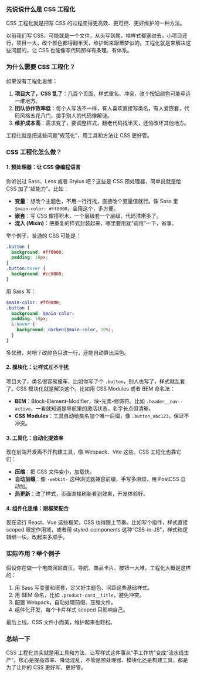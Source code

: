 ### 先说说什么是 CSS 工程化
CSS 工程化就是把写 CSS 的过程变得更高效、更可控、更好维护的一种方法。

以前我们写 CSS，可能就是一个文件，从头写到尾，啥样式都塞进去，小项目还行，项目一大，改个颜色都得翻半天，维护起来跟噩梦似的。工程化就是来解决这些问题的，让 CSS 也能像写代码那样有条理、有体系。



### 为什么需要 CSS 工程化？
如果没有工程化思维：

1. **项目大了，CSS 乱了**：几百个页面，样式重名、冲突，改个按钮颜色可能牵连一堆地方。
2. **团队协作效率低**：每个人写法不一样，有人喜欢直接写类名，有人爱嵌套，代码风格五花八门，接手别人的代码像解谜。
3. **维护成本高**：需求变了，要调整样式，翻老代码找半天，还怕改坏其他地方。

工程化就是把这些问题“规范化”，用工具和方法让 CSS 更好管。



### CSS 工程化怎么做？
#### 1. 预处理器：让 CSS 像编程语言
你听说过 Sass、Less 或者 Stylus 吧？这些是 CSS 预处理器，简单说就是给 CSS 加了“超能力”。比如：
- **变量**：想改个主题色，不用一行行找，直接改个变量值就行。像 Sass 里 `$main-color: #ff0000`，全用这个，多方便。
- **嵌套**：写 CSS 像搭积木，一个层级套一个层级，代码清晰多了。
- **混入 (Mixin)**：把重复的样式封装起来，哪里要用就“调用”一下，省事。

举个例子，普通的 CSS 可能是：
```css
.button {
  background: #ff0000;
  padding: 10px;
}
.button:hover {
  background: #cc0000;
}
```
用 Sass 写：
```scss
$main-color: #ff0000;
.button {
  background: $main-color;
  padding: 10px;
  &:hover {
    background: darken($main-color, 10%);
  }
}
```
多优雅，对吧？改颜色只改一行，还能自动算出深色。

#### 2. 模块化：让样式互不干扰
项目大了，类名很容易撞车，比如你写了个 `.button`，别人也写了，样式就乱套了。CSS 模块化就是解决这个。比如用 CSS Modules 或者 BEM 命名法：
- **BEM**：Block-Element-Modifier，块-元素-修饰符。比如 `.header__nav--active`，一看就知道是导航里的激活状态，名字长点但清晰。
- **CSS Modules**：工具自动给类名加个唯一后缀，像 `.button_abc123`，保证不冲突。

#### 3. 工具化：自动化提效率
现在前端开发离不开构建工具，像 Webpack、Vite 这些。CSS 工程化也靠它们：
- **压缩**：把 CSS 文件变小，加载快。
- **自动前缀**：像 `-webkit-` 这种浏览器兼容前缀，手写多麻烦，用 PostCSS 自动加。
- **热更新**：改了样式，页面直接刷新看到效果，开发体验好。

#### 4. 组件化思维：跟框架配合
现在流行 React、Vue 这些框架，CSS 也得跟上节奏。比如写个组件，样式直接 scoped 限定作用域，或者用 styled-components 这种“CSS-in-JS”，样式和逻辑绑一块，改起来多顺手。



### 实际咋用？举个例子

假设你在做一个电商网站首页，导航、商品卡片、按钮一大堆。工程化大概是这样的：
1. 用 Sass 写变量和嵌套，定义好主题色、间距这些基础样式。
2. 用 BEM 命名，比如 `.product-card__title`，避免冲突。
3. 配置 Webpack，自动处理前缀、压缩文件。
4. 组件化开发，每个卡片样式 scoped 只影响自己。

最后上线，CSS 文件小而美，维护起来也轻松。



### 总结一下

CSS 工程化其实就是用工具和方法，让写样式这件事从“手工作坊”变成“流水线生产”。核心是提高效率、降低混乱，不管是预处理器、模块化还是构建工具，都是为了让你的 CSS 更好写、更好管。
